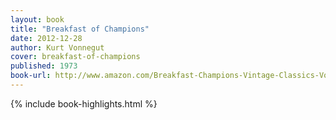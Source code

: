 ```yaml
---
layout: book
title: "Breakfast of Champions"
date: 2012-12-28
author: Kurt Vonnegut
cover: breakfast-of-champions
published: 1973
book-url: http://www.amazon.com/Breakfast-Champions-Vintage-Classics-Vonnegut-ebook/dp/B0043D2D50/
---
```


{% include book-highlights.html %}
